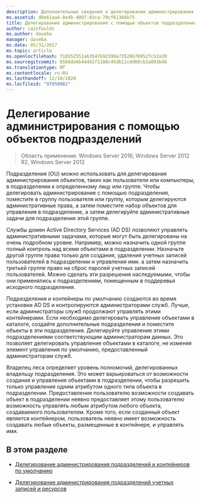 ```yaml
---
description: Дополнительные сведения о делегировании администрирования с помощью объектов OU
ms.assetid: d8e61aa4-8e4b-4097-83ca-70cf61366b75
title: Делегирование администрирования с помощью объектов подразделений
author: iainfoulds
ms.author: daveba
manager: daveba
ms.date: 05/31/2017
ms.topic: article
ms.openlocfilehash: f18552551a63547692399a73526b78952fc52a30
ms.sourcegitcommit: 65b6de6b44d41f1180c45db11cdd60cb2a093b46
ms.translationtype: MT
ms.contentlocale: ru-RU
ms.lasthandoff: 12/10/2020
ms.locfileid: "97050082"
---
```

# <a name="delegating-administration-by-using-ou-objects"></a>Делегирование администрирования с помощью объектов подразделений

>Область применения. Windows Server 2016, Windows Server 2012 R2, Windows Server 2012

Подразделения (OU) можно использовать для делегирования администрирования объектов, таких как пользователи или компьютеры, в подразделении к определенному лицу или группе. Чтобы делегировать администрирование с помощью подразделения, поместите в группу пользователя или группу, которым делегируются административные права, а затем поместите набор объектов для управления в подразделение, а затем делегируйте административные задачи для подразделения этой группе.

Службы домен Active Directory Services (AD DS) позволяют управлять административными задачами, которые могут быть делегированы на очень подробном уровне. Например, можно назначить одной группе полный контроль над всеми объектами в подразделении. Назначьте другой группе права только для создания, удаления учетных записей пользователей в подразделении и управления ими. а затем назначить третьей группе право на сброс паролей учетных записей пользователей. Можно сделать эти разрешения наследуемыми, чтобы они применялись к подразделениям, помещенным в поддеревья исходного подразделения.

Подразделения и контейнеры по умолчанию создаются во время установки AD DS и контролируются администраторами служб. Лучше, если администраторы служб продолжают управлять этими контейнерами. Если необходимо делегировать управление объектами в каталоге, создайте дополнительные подразделения и поместите объекты в эти подразделения. Делегируйте управление этими подразделениями соответствующим администраторам данных. Это позволяет делегировать управление объектами в каталоге, не изменяя элемент управления по умолчанию, предоставленный администраторам служб.

Владелец леса определяет уровень полномочий, делегированных владельцу подразделения. Это может варьироваться от возможности создания и управления объектами в подразделении, чтобы разрешить только управление одним атрибутом одного типа объекта в подразделении. Предоставление пользователю возможности создавать объект в подразделении неявно предоставляет этому пользователю возможность управлять любым атрибутом любого объекта, создаваемого пользователем. Кроме того, если созданный объект является контейнером, пользователь неявно имеет возможность создавать любые объекты, размещенные в контейнере, и управлять ими.

## <a name="in-this-section"></a>В этом разделе

-   [Делегирование администрирования подразделений и контейнеров по умолчанию](../../ad-ds/plan/Delegating-Administration-of-Default-Containers-and-OUs.md)

-   [Делегирование администрирования подразделений учетных записей и ресурсов](../../ad-ds/plan/Delegating-Administration-of-Account-OUs-and-Resource-OUs.md)



